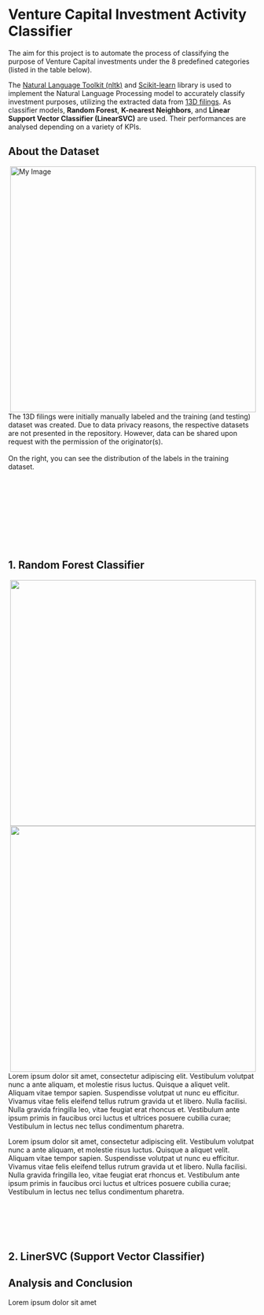 # Venture Capital Investment Activity Classifier
The aim for this project is to automate the process of classifying the purpose of Venture Capital investments under the 8 predefined categories (listed in the table below).

The [Natural Language Toolkit (nltk)](https://www.nltk.org) and [Scikit-learn](https://scikit-learn.org/stable/) library is used to implement the Natural Language Processing model to accurately classify investment purposes, utilizing the extracted data from [13D filings](https://en.wikipedia.org/wiki/Schedule_13D). As classifier models, **Random Forest**, **K-nearest Neighbors**, and **Linear Support Vector Classifier (LinearSVC)** are used. Their performances are analysed depending on a variety of KPIs.

## About the Dataset

<img align="right" src="https://raw.githubusercontent.com/aytuncilhan/VC-Investment-Analysis/main/AnalysisResults/DatasetOccurence.png" alt="My Image" width="500">
The 13D filings were initially manually labeled and the training (and testing) dataset was created. Due to data privacy reasons, the respective datasets are not presented in the repository. However, data can be shared upon request with the permission of the originator(s).
<br/><br/>
On the right, you can see the distribution of the labels in the training dataset.

<br/><br/><br/><br/><br/><br/><br/><br/>

## 1. Random Forest Classifier
<img align="right" src="https://github.com/aytuncilhan/VC-Investment-Analysis/blob/main/AnalysisResults/RandomForrest/Report_RF_20.png" width="500"><br/><img align="right" src="https://github.com/aytuncilhan/VC-Investment-Analysis/blob/main/AnalysisResults/RandomForrest/Heatmap_RF_20.png" width="500">
Lorem ipsum dolor sit amet, consectetur adipiscing elit. Vestibulum volutpat nunc a ante aliquam, et molestie risus luctus. Quisque a aliquet velit. Aliquam vitae tempor sapien. Suspendisse volutpat ut nunc eu efficitur. Vivamus vitae felis eleifend tellus rutrum gravida ut et libero. Nulla facilisi. Nulla gravida fringilla leo, vitae feugiat erat rhoncus et. Vestibulum ante ipsum primis in faucibus orci luctus et ultrices posuere cubilia curae; Vestibulum in lectus nec tellus condimentum pharetra.

Lorem ipsum dolor sit amet, consectetur adipiscing elit. Vestibulum volutpat nunc a ante aliquam, et molestie risus luctus. Quisque a aliquet velit. Aliquam vitae tempor sapien. Suspendisse volutpat ut nunc eu efficitur. Vivamus vitae felis eleifend tellus rutrum gravida ut et libero. Nulla facilisi. Nulla gravida fringilla leo, vitae feugiat erat rhoncus et. Vestibulum ante ipsum primis in faucibus orci luctus et ultrices posuere cubilia curae; Vestibulum in lectus nec tellus condimentum pharetra.

<br/><br/><br/><br/>

## 2. LinerSVC (Support Vector Classifier)



## Analysis and Conclusion

Lorem ipsum dolor sit amet
